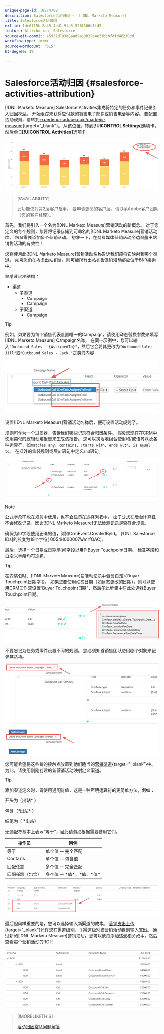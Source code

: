 ```yaml
---
unique-page-id: 18874708
description: Salesforce活动归因 —  [!DNL Marketo Measure]
title: Salesforce活动归因
exl-id: 1dc6f15b-2a45-4ed3-9fa3-5267366d1f45
feature: Attribution, Salesforce
source-git-commit: e5931d783d8aad9ab0b32b4e30bbbfdfd46230dd
workflow-type: tm+mt
source-wordcount: '615'
ht-degree: 1%

---
```


# Salesforce活动归因 {#salesforce-activities-attribution}

[!DNL Marketo Measure] Salesforce Activities集成将特定的任务和事件记录引入归因模型。 开始跟踪未获得应付款的销售电子邮件或销售电话等内容。 要配置活动规则，请转到[experience.adobe.com/marketo-measure](https://experience.adobe.com/marketo-measure){target="_blank"}。 从该位置，转到&#x200B;**[!UICONTROL Settings]**&#x200B;选项卡，然后单击&#x200B;**[!UICONTROL Activities]**&#x200B;选项卡。

![](assets/1.png)

>[!AVAILABILITY]
>
>此功能仅对第2层客户启用。 要申请更高的客户层，请联系Adobe客户团队（您的客户经理）。

首先，我们将引入一个名为[!DNL Marketo Measure]营销活动的新概念。 对于您定义的每个规则，您要将记录存储到可命名的[!DNL Marketo Measure]营销活动中。 根据需要添加多个营销活动。 想象一下，在付费媒体营销活动旁边测量出站销售活动的有效性！

您将使用此[!DNL Marketo Measure]营销活动名称告诉我们应将它映射到哪个渠道。 如果您仍在考虑出站销售，则可能所有出站销售促销活动都应位于BDR渠道中。

熟悉此层次结构：

* 渠道
   * 子渠道
      * Campaign
      * Campaign
   * 子渠道
      * Campaign

>[!TIP]
>
>例如，如果要为每个销售代表设置唯一的Campaign，请使用动态替换参数来填写[!DNL Marketo Measure] Campaign名称。 在同一示例中，您可以输入`"Outbound Sales - {AssignedTo}"`，然后它会将其更改为`"Outbound Sales - Jill"`或`"Outbound Sales - Jack."`之类的内容

![](assets/2.png)

设置[!DNL Marketo Measure]营销活动名称后，便可设置活动规则了。

规则可作为一个过滤器，告诉我们哪些记录符合归因条件。 假设您现在在CRM中使用类似的逻辑创建报告来生成该报告。 您可以灵活地组合使用和/或语句以及各种运算符，如`matches any`、`contains`、`starts with`、`ends with`、`is equal to`。 在框外的盒装规则或层`or`语句中定义`and`语句。

![](assets/3.png)

>[!NOTE]
>
>公式字段不能在规则中使用，也不会显示在选择列表中。 由于公式在后台计算且不会修改记录，因此[!DNL Marketo Measure]无法检测记录是否符合规则。
>
>确保为ID字段使用正确的值，例如CrmEvent.CreatedById。 [!DNL Salesforce IDs]的长度为18个字符( 0054H000007WmrfQAC)。

最后，选择一个日期或日期/时间字段以用作Buyer Touchpoint日期。 标准字段和自定义字段均可选择。

>[!TIP]
>
>在安装包时，[!DNL Marketo Measure]在活动记录中包含自定义Buyer Touchpoint日期字段。 如果您要使用动态日期（如状态更改的日期），则可以使用CRM工作流设置“Buyer Touchpoint日期”，然后在此步骤中在此处选择Buyer Touchpoint日期。

![](assets/4.png)

不要忘记为任务或事件设置不同的规则。 您必须知道销售团队使用哪个对象来记录其活动。

![](assets/5.png)

您可能希望将这些新的接触点放置到他们适当的[营销渠道](https://experience.adobe.com/#/marketo-measure/MyAccount/Business?busView=false&id=10#/!/MyAccount/Business/Account.Settings.SettingsHome？tab=Channels.Online%20Channels){target="_blank"}中。 为此，请使用刚刚创建的新营销活动映射定义渠道。

>[!TIP]
>
>添加渠道定义时，请使用通配符值，这是一种声明运算符的更简单方法，例如：
>
>开头为（出站&#42; ）
>
>包含（&#42;出站&#42; ）
>
>结尾为（ &#42;出站）
>
>无通配符基本上表示“等于”，因此请务必根据需要使用它们。

| **操作员** | **用例** |
|---|---|
| 等于 | 单个值 — 完全匹配 |
| Contains | 单个值 — 包含值 |
| 匹配任意 | 多个值 — 完全匹配 |
| 匹配任意（包含） | 多个值 — &#42;值&#42;、&#42;值、&#42;值&#42; |

![](assets/6.png)

最后但同样重要的是，您可以选择输入新渠道的成本。 [营销支出上传](https://experience.adobe.com/#/marketo-measure/MyAccount/Business?busView=false&id=10#/!/MyAccount/Business/Account.Settings.SettingsHome？tab=Reporting.Marketing%20Spent){target="_blank"}允许您在渠道级别、子渠道级别或营销活动级别输入支出。 通过新的[!DNL Marketo Measure]营销活动，您可以按月添加这些相关成本，然后查看每个营销活动的ROI！

![](assets/7.png)

>[!MORELIKETHIS]
>
>[活动归因常见问题解答](/help/advanced-marketo-measure-features/activities-attribution/activities-attribution-faq.md)
